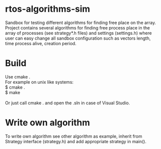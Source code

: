 # rtos-algorithms-sim
Sandbox for testing different algorithms for finding free place on the array. Project contains several algorithms for finding free process place in the array of processes (see strategy*.h files) and settings (settings.h) where user can easy change all sandbox configuration such as vectors length, time process alive, creation period.

# Build
Use cmake .<br>
For example on unix like systems:<br>
$ cmake .<br>
$ make<br><br>
Or just call cmake . and open the .sln in case of Visual Studio.

# Write own algorithm
To write own algorithm see other algorithm as example, inherit from Strategy interface (strategy.h) and add appropriate strategy in main().
